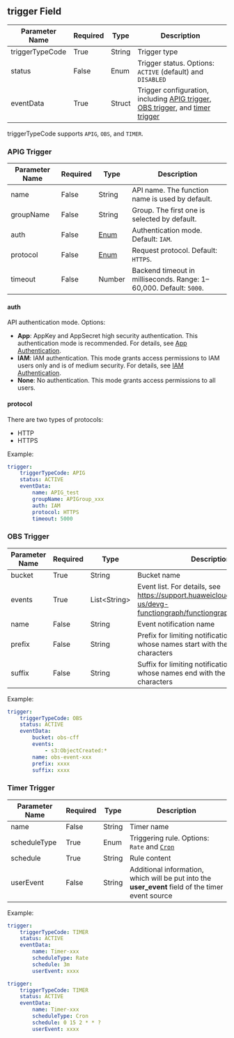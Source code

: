 ## trigger Field

| Parameter Name   | Required | Type  | Description                                                                                                                                                                                                                  |
| --------- | ----- | ------ | -------------------------------------------------------------------------------------------------------------------------------------------------------------------------------------------------------------------------- |
| triggerTypeCode    | True  | String | Trigger type|
| status      | False  | Enum   | Trigger status. Options: `ACTIVE` (default) and `DISABLED`|   
| eventData    | True  | Struct | Trigger configuration, including [APIG trigger](#apig-trigger), [OBS trigger](#obs-trigger), and [timer trigger](#timer-trigger)|

triggerTypeCode supports `APIG`, `OBS`, and `TIMER`.


### APIG Trigger

| Parameter Name           | Required| Type             | Description                   |
| ----------------- | ---- | ----------------- | --------------------------------------------- |
| name              | False | String            | API name. The function name is used by default.            |
| groupName         | False | String           | Group. The first one is selected by default.                  |
| auth              | False | [Enum](#auth)           | Authentication mode. Default: `IAM`.                   |
| protocol           | False | [Enum](#protocol)           | Request protocol. Default: `HTTPS`.                   |
| timeout           | False | Number           | Backend timeout in milliseconds. Range: 1–60,000. Default: `5000`.     |

#### auth
API authentication mode. Options:

- **App**: AppKey and AppSecret high security authentication. This authentication mode is recommended. For details, see [App Authentication](https://support.huaweicloud.com/intl/en-us/devg-apig/apig-dev-180907066.html).
- **IAM**: IAM authentication. This mode grants access permissions to IAM users only and is of medium security. For details, see [IAM Authentication](https://support.huaweicloud.com/intl/en-us/devg-apig/apig-dev-180307020.html).
- **None**: No authentication. This mode grants access permissions to all users.

#### protocol
There are two types of protocols:

- HTTP
- HTTPS

Example:

```yaml
trigger:
    triggerTypeCode: APIG
    status: ACTIVE
    eventData:
        name: APIG_test
        groupName: APIGroup_xxx
        auth: IAM
        protocol: HTTPS
        timeout: 5000
```

### OBS Trigger

| Parameter Name           | Required| Type             | Description                   |
| ----------------- | ---- | ----------------- | --------------------------------------------- |
| bucket            | True | String            | Bucket name                                                    |
| events            | True | List\<String\>    | Event list. For details, see https://support.huaweicloud.com/intl/en-us/devg-functiongraph/functiongraph_02_0102.html.   |
| name              | False | String           | Event notification name                   |
| prefix            | False | String           | Prefix for limiting notifications to objects whose names start with the matching characters                   |
| suffix            | False | String           | Suffix for limiting notifications to objects whose names end with the matching characters                  |

Example:

```yaml
trigger:
    triggerTypeCode: OBS
    status: ACTIVE
    eventData:
        bucket: obs-cff
        events:
            - s3:ObjectCreated:*
        name: obs-event-xxx
        prefix: xxxx
        suffix: xxxx
```

### Timer Trigger

| Parameter Name        | Required | Type   | Description                                           |
| -------------- | ----- | ------- | --------------------------------------------------- |
| name      | False  | String  | Timer name|
| scheduleType         | True  | Enum | Triggering rule. Options: `Rate` and [`Cron`](https://support.huaweicloud.com/intl/en-us/usermanual-functiongraph/functiongraph_01_0908.html)                               |
| schedule        | True | String  | Rule content                       |
| userEvent        | False | String  | Additional information, which will be put into the **user_event** field of the timer event source  |

Example:

```yaml
trigger:
    triggerTypeCode: TIMER
    status: ACTIVE
    eventData:
        name: Timer-xxx
        scheduleType: Rate
        schedule: 3m
        userEvent: xxxx

trigger:
    triggerTypeCode: TIMER
    status: ACTIVE
    eventData:
        name: Timer-xxx
        scheduleType: Cron
        schedule: 0 15 2 * * ?
        userEvent: xxxx
```

